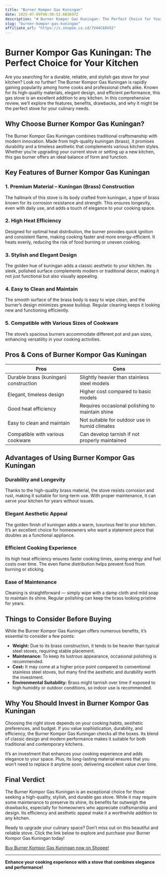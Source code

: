 ```yaml
---
title: "Burner Kompor Gas Kuningan"
date: 2025-07-09T06:50:53.683697Z
description: "# Burner Kompor Gas Kuningan: The Perfect Choice for Your Kitchen  ..."
slug: "burner-kompor-gas-kuningan"
affiliate_url: "https://s.shopee.co.id/7V44C68VX2"
---
```

# Burner Kompor Gas Kuningan: The Perfect Choice for Your Kitchen  

Are you searching for a durable, reliable, and stylish gas stove for your kitchen? Look no further! The Burner Kompor Gas Kuningan is rapidly gaining popularity among home cooks and professional chefs alike. Known for its high-quality materials, elegant design, and efficient performance, this gas stove is an excellent addition to any kitchen. In this comprehensive review, we’ll explore the features, benefits, drawbacks, and why it might be the perfect stove for your culinary needs.

## Why Choose Burner Kompor Gas Kuningan?  

The Burner Kompor Gas Kuningan combines traditional craftsmanship with modern innovation. Made from high-quality kuningan (brass), it promises durability and a timeless aesthetic that complements various kitchen styles. Whether you’re upgrading your current stove or setting up a new kitchen, this gas burner offers an ideal balance of form and function.

## Key Features of Burner Kompor Gas Kuningan  

### 1. Premium Material – Kuningan (Brass) Construction  
The hallmark of this stove is its body crafted from kuningan, a type of brass known for its corrosion resistance and strength. This ensures longevity, even with daily use, and adds a touch of elegance to your cooking space.

### 2. High Heat Efficiency  
Designed for optimal heat distribution, the burner provides quick ignition and consistent flame, making cooking faster and more energy-efficient. It heats evenly, reducing the risk of food burning or uneven cooking.

### 3. Stylish and Elegant Design  
The golden hue of kuningan adds a classic aesthetic to your kitchen. Its sleek, polished surface complements modern or traditional decor, making it not just functional but also visually appealing.

### 4. Easy to Clean and Maintain  
The smooth surface of the brass body is easy to wipe clean, and the burner’s design minimizes grease buildup. Regular cleaning keeps it looking new and functioning efficiently.

### 5. Compatible with Various Sizes of Cookware  
The stove’s spacious burners accommodate different pot and pan sizes, enhancing versatility in your cooking activities.

## Pros & Cons of Burner Kompor Gas Kuningan  

| Pros                                         | Cons                                            |
|----------------------------------------------|------------------------------------------------|
| Durable brass (kuningan) construction      | Slightly heavier than stainless steel models |
| Elegant, timeless design                    | Higher cost compared to basic models          |
| Good heat efficiency                        | Requires occasional polishing to maintain shine |
| Easy to clean and maintain                  | Not suitable for outdoor use in humid climates  |
| Compatible with various cookware            | Can develop tarnish if not properly maintained |

## Advantages of Using Burner Kompor Gas Kuningan  

### Durability and Longevity  
Thanks to the high-quality brass material, the stove resists corrosion and rust, making it suitable for long-term use. With proper maintenance, it can serve your kitchen for years without issues.

### Elegant Aesthetic Appeal  
The golden finish of kuningan adds a warm, luxurious feel to your kitchen. It’s an excellent choice for homeowners who want a statement piece that doubles as a functional appliance.

### Efficient Cooking Experience  
Its high heat efficiency ensures faster cooking times, saving energy and fuel costs over time. The even flame distribution helps prevent food from burning or sticking.

### Ease of Maintenance  
Cleaning is straightforward — simply wipe with a damp cloth and mild soap to maintain its shine. Regular polishing can keep the brass looking pristine for years.

## Things to Consider Before Buying  

While the Burner Kompor Gas Kuningan offers numerous benefits, it’s essential to consider a few points:  

- **Weight:** Due to its brass construction, it tends to be heavier than typical steel stoves, requiring stable placement.  
- **Maintenance:** To keep its lustrous appearance, occasional polishing is recommended.  
- **Cost:** It may come at a higher price point compared to conventional stainless steel stoves, but many find the aesthetic and durability worth the investment.  
- **Environmental Suitability:** Brass might tarnish over time if exposed to high humidity or outdoor conditions, so indoor use is recommended.

## Why You Should Invest in Burner Kompor Gas Kuningan  

Choosing the right stove depends on your cooking habits, aesthetic preferences, and budget. If you value sophistication, durability, and efficiency, the Burner Kompor Gas Kuningan checks all the boxes. Its blend of classic design and modern performance makes it suitable for both traditional and contemporary kitchens.

It’s an investment that enhances your cooking experience and adds elegance to your space. Plus, its long-lasting material ensures that you won’t need to replace it anytime soon, delivering excellent value over time.

## Final Verdict  

The Burner Kompor Gas Kuningan is an exceptional choice for those seeking a high-quality, stylish, and durable gas stove. While it may require some maintenance to preserve its shine, its benefits far outweigh the drawbacks, especially for homeowners who appreciate craftsmanship and design. Its efficiency and aesthetic appeal make it a worthwhile addition to any kitchen.

Ready to upgrade your culinary space? Don’t miss out on this beautiful and reliable stove. Click the link below to explore and purchase your Burner Kompor Gas Kuningan today!

[Buy Burner Kompor Gas Kuningan now on Shopee!](https://s.shopee.co.id/7V44C68VX2)

---

**Enhance your cooking experience with a stove that combines elegance and performance!**